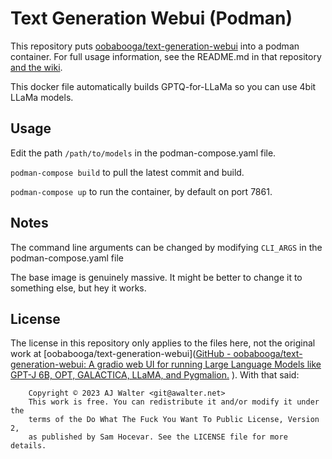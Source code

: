 # Text Generation Webui (Podman)

This repository puts [oobabooga/text-generation-webui](https://github.com/oobabooga/text-generation-webui ) into a podman container. For full usage information, see the README.md in that repository [and the wiki](https://github.com/oobabooga/text-generation-webui/wiki).

This docker file automatically builds GPTQ-for-LLaMa so you can use 4bit LLaMa models.

## Usage

Edit the path `/path/to/models` in the podman-compose.yaml file.

`podman-compose build` to pull the latest commit and build.

`podman-compose up` to run the container, by default on port 7861.

## Notes

The command line arguments can be changed by modifying `CLI_ARGS` in the podman-compose.yaml file

The base image is genuinely massive. It might be better to change it to something else, but hey it works.

## License

The license in this repository only applies to the files here, not the original work at [oobabooga/text-generation-webui]([GitHub - oobabooga/text-generation-webui: A gradio web UI for running Large Language Models like GPT-J 6B, OPT, GALACTICA, LLaMA, and Pygmalion.](https://github.com/oobabooga/text-generation-webui) ). With that said:

```
    Copyright © 2023 AJ Walter <git@awalter.net>
    This work is free. You can redistribute it and/or modify it under the
    terms of the Do What The Fuck You Want To Public License, Version 2,
    as published by Sam Hocevar. See the LICENSE file for more details.
```
